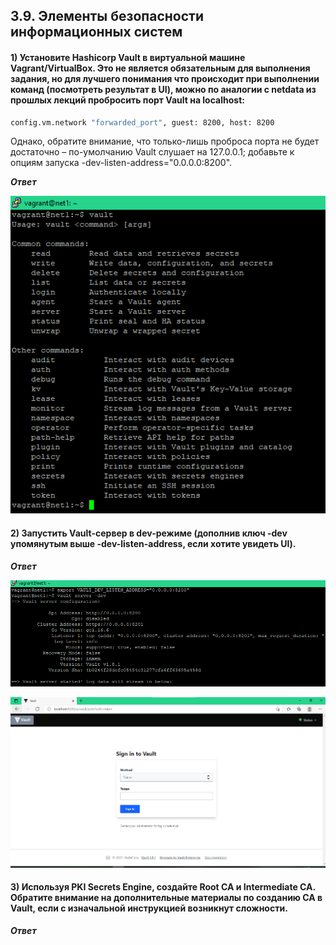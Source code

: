 ## 3.9. Элементы безопасности информационных систем

#### 1) Установите Hashicorp Vault в виртуальной машине Vagrant/VirtualBox. Это не является обязательным для выполнения задания, но для лучшего понимания что происходит при выполнении команд (посмотреть результат в UI), можно по аналогии с netdata из прошлых лекций пробросить порт Vault на localhost:
```bash
config.vm.network "forwarded_port", guest: 8200, host: 8200
```
Однако, обратите внимание, что только-лишь проброса порта не будет достаточно – по-умолчанию Vault слушает на 127.0.0.1; добавьте к опциям запуска -dev-listen-address="0.0.0.0:8200".

***Ответ***

<span style="display:block;text-align:center">![image#1 ](./img/1.png)</span>

#### 2) Запустить Vault-сервер в dev-режиме (дополнив ключ -dev упомянутым выше -dev-listen-address, если хотите увидеть UI).

***Ответ***

<span style="display:block;text-align:center">![image#1 ](./img/2.1.png)</span>

<span style="display:block;text-align:center">![image#1 ](./img/2.2.png)</span>

#### 3) Используя PKI Secrets Engine, создайте Root CA и Intermediate CA. Обратите внимание на дополнительные материалы по созданию CA в Vault, если с изначальной инструкцией возникнут сложности.

***Ответ***


